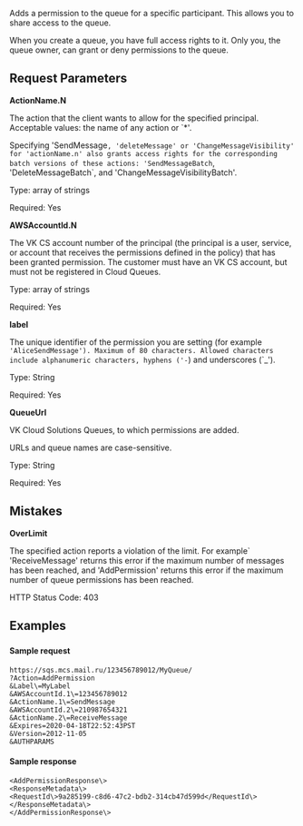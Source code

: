 Adds a permission to the queue for a specific participant. This allows you to share access to the queue.

When you create a queue, you have full access rights to it. Only you, the queue owner, can grant or deny permissions to the queue. 

Request Parameters
-----------------

**ActionName.N**

The action that the client wants to allow for the specified principal. Acceptable values: the name of any action or `*'.

Specifying 'SendMessage`, 'deleteMessage' or 'ChangeMessageVisibility' for 'actionName.n' also grants access rights for the corresponding batch versions of these actions: 'SendMessageBatch`, 'DeleteMessageBatch`, and 'ChangeMessageVisibilityBatch'.

Type: array of strings

Required: Yes

**AWSAccountId.N**

The VK CS account number of the principal (the principal is a user, service, or account that receives the permissions defined in the policy) that has been granted permission. The customer must have an VK CS account, but must not be registered in Cloud Queues.

Type: array of strings

Required: Yes

**label**

The unique identifier of the permission you are setting (for example` 'AliceSendMessage'). Maximum of 80 characters. Allowed characters include alphanumeric characters, hyphens ('-`) and underscores (`_').

Type: String

Required: Yes

**QueueUrl**

VK Cloud Solutions Queues, to which permissions are added.

URLs and queue names are case-sensitive.

Type: String

Required: Yes

Mistakes
------

**OverLimit**

The specified action reports a violation of the limit. For example` 'ReceiveMessage' returns this error if the maximum number of messages has been reached, and 'AddPermission' returns this error if the maximum number of queue permissions has been reached.

HTTP Status Code: 403

Examples
-------

### [](https://docs.aws.amazon.com/general/latest/gr/sigv4-signed-request-examples.html)

#### Sample request

```
https://sqs.mcs.mail.ru/123456789012/MyQueue/
?Action=AddPermission
&Label\=MyLabel
&AWSAccountId.1\=123456789012
&ActionName.1\=SendMessage
&AWSAccountId.2\=210987654321
&ActionName.2\=ReceiveMessage
&Expires=2020-04-18T22:52:43PST
&Version=2012-11-05
&AUTHPARAMS
```

#### Sample response

```
<AddPermissionResponse\>    
<ResponseMetadata\>       
<RequestId\>9a285199-c8d6-47c2-bdb2-314cb47d599d</RequestId\>    
</ResponseMetadata\>
</AddPermissionResponse\>
```